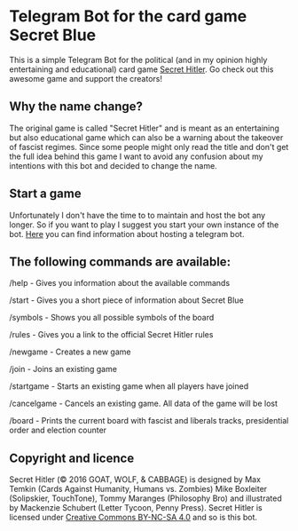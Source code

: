 # Telegram Bot for the card game Secret Blue
This is a simple Telegram Bot for the political (and in my opinion highly entertaining and educational) card game [Secret Hitler](http://secrethitler.com/).
Go check out this awesome game and support the creators!

## Why the name change?
The original game is called "Secret Hitler" and is meant as an entertaining but also educational game which can also be a warning about the takeover of fascist regimes. Since some people might only read the title and don't get the full idea behind this game I want to avoid any confusion about my intentions with this bot and decided to change the name. 

## Start a game
Unfortunately I don't have the time to to maintain and host the bot any longer. So if you want to play I suggest you start your own instance of the bot. [Here](https://github.com/python-telegram-bot/python-telegram-bot/wiki/Hosting-your-bot) you can find information about hosting a telegram bot.

## The following commands are available:

/help - Gives you information about the available commands

/start - Gives you a short piece of information about Secret Blue

/symbols - Shows you all possible symbols of the board

/rules - Gives you a link to the official Secret Hitler rules

/newgame - Creates a new game

/join - Joins an existing game

/startgame - Starts an existing game when all players have joined

/cancelgame - Cancels an existing game. All data of the game will be lost

/board - Prints the current board with fascist and liberals tracks, presidential order and election counter

## Copyright and licence
Secret Hitler (© 2016 GOAT, WOLF, & CABBAGE) is designed by Max Temkin (Cards Against Humanity, Humans vs. Zombies) Mike Boxleiter (Solipskier, TouchTone), Tommy Maranges (Philosophy Bro) and illustrated by Mackenzie Schubert (Letter Tycoon, Penny Press).
Secret Hitler is licensed under [Creative Commons BY-NC-SA 4.0](https://creativecommons.org/licenses/by-nc-sa/4.0/) and so is this bot.

